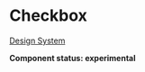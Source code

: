 # Checkbox
[Design System](https://designsystem.amsterdam.nl/7awj1hc9f/p/6495d9-checkbox)

**Component status: experimental**